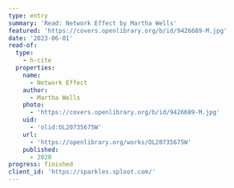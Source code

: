 ```yaml
---
type: entry
summary: 'Read: Network Effect by Martha Wells'
featured: 'https://covers.openlibrary.org/b/id/9426689-M.jpg'
date: '2023-06-01'
read-of:
  type:
    - h-cite
  properties:
    name:
      - Network Effect
    author:
      - Martha Wells
    photo:
      - 'https://covers.openlibrary.org/b/id/9426689-M.jpg'
    uid:
      - 'olid:OL20735675W'
    url:
      - 'https://openlibrary.org/works/OL20735675W'
    published:
      - 2020
progress: finished
client_id: 'https://sparkles.sploot.com/'
---
```

